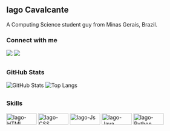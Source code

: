 ## Iago Cavalcante

A Computing Science student guy from Minas Gerais, Brazil.

### Connect with me
  <a href = "mailto:iagocav@gmail.com"><img src="https://img.shields.io/badge/Gmail-D14836?style=for-the-badge&logo=gmail&logoColor=white" target="_blank"></a>
  <a href="https://www.linkedin.com/in/iago-cavalcante-15021564/" target="_blank"><img src="https://img.shields.io/badge/-LinkedIn-%230077B5?style=for-the-badge&logo=linkedin&logoColor=white" target="_blank"></a>
  ##

### GitHub Stats

![GitHub Stats](https://github-readme-stats.vercel.app/api?username=ashenOneDev&theme=transparent&bg_color=000&border_color=30A3DC&&show_icons=true&theme=dark&include_all_commits=false&count_private=true")
![Top Langs](https://github-readme-stats-ashenonedev.vercel.app/api/top-langs/?username=ashenOneDev&layout=compact&langs_count=7&theme=dark)
  
##
  
### Skills
<div style="display: inline_block">
  <img align="center" alt="Iago-HTML" height="30" width="80" src="https://img.shields.io/badge/HTML5-E34F26?style=for-the-badge&logo=html5&logoColor=white">
  <img align="center" alt="Iago-CSS" height="30" width="80" src="https://img.shields.io/badge/CSS3-1572B6?style=for-the-badge&logo=css3&logoColor=white">
  <img align="center" alt="Iago-Js" height="30" width="80" src="https://img.shields.io/badge/JavaScript-F7DF1E?style=for-the-badge&logo=javascript&logoColor=black">
  <img align="center" alt="Iago-Java" height="30" width="80" src="https://img.shields.io/badge/Java-ED8B00?style=for-the-badge&logo=java&logoColor=white">  
  <img align="center" alt="Iago-Python" height="30" width="80" src="https://img.shields.io/badge/Python-14354C?style=for-the-badge&logo=python&logoColor=white">
</div>
  
